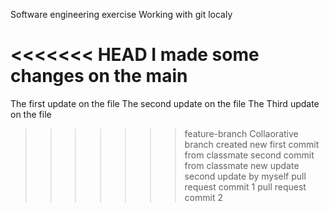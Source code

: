 Software engineering exercise
Working with git localy

<<<<<<< HEAD
I made some changes on the main
=======
The first update on the file
The second update on the file
The Third update on the file
>>>>>>> feature-branch
Collaorative branch created
>>>>>>> new
first commit from classmate
second commit from classmate
new update
second update by myself
pull request commit 1
pull request commit 2
